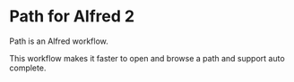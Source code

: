 Path for Alfred 2
===========

Path is an Alfred workflow. 

This workflow makes it faster to open and browse a path and support auto complete.
